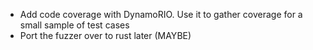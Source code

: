 * Add code coverage with DynamoRIO. Use it to gather coverage for a small sample of test cases
* Port the fuzzer over to rust later (MAYBE)
